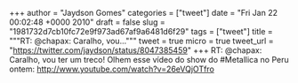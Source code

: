 
+++
author = "Jaydson Gomes"
categories = ["tweet"]
date = "Fri Jan 22 00:02:48 +0000 2010"
draft = false
slug = "1981732d7cb10fc72e9f973ad67af9a6481d6f29"
tags = ["tweet"]
title = """RT: @chapax: Caralho, vou..."""
tweet = true
micro = true
tweet_url = "https://twitter.com/jaydson/status/8047385459"
+++
RT: @chapax: Caralho, vou ter um treco! Olhem esse vídeo do show do #Metallica no Peru ontem: http://www.youtube.com/watch?v=26eVQjOTfro
